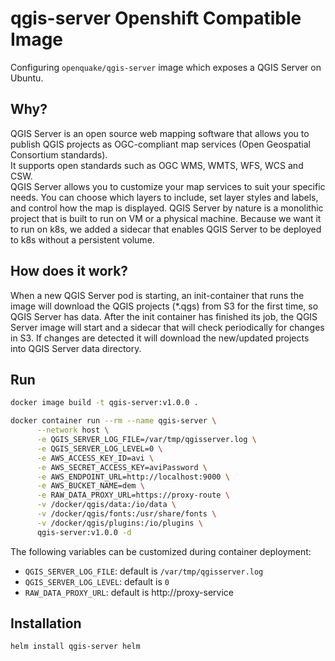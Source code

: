 # qgis-server Openshift Compatible Image

Configuring `openquake/qgis-server` image which exposes a QGIS Server on Ubuntu.
  
## Why?

QGIS Server is an open source web mapping software that allows you to publish QGIS projects as OGC-compliant map services (Open Geospatial Consortium standards).  
It supports open standards such as OGC WMS, WMTS, WFS, WCS and CSW.  
QGIS Server allows you to customize your map services to suit your specific needs. You can choose which layers to include, set layer styles and labels, and control how the map is displayed.
QGIS Server by nature is a monolithic project that is built to run on VM or a physical machine.
Because we want it to run on k8s, we added a sidecar that enables QGIS Server to be deployed to k8s without a persistent volume.
  
## How does it work?
When a new QGIS Server pod is starting, an init-container that runs the image will download the QGIS projects (*.qgs) from S3 for the first time, so QGIS Server has data.
After the init container has finished its job, the QGIS Server image will start and a sidecar that will check periodically for changes in S3. If changes are detected it will download the new/updated projects into QGIS Server data directory.
  
## Run

```sh
docker image build -t qgis-server:v1.0.0 .
```

```sh
docker container run --rm --name qgis-server \
      --network host \
      -e QGIS_SERVER_LOG_FILE=/var/tmp/qgisserver.log \
      -e QGIS_SERVER_LOG_LEVEL=0 \
      -e AWS_ACCESS_KEY_ID=avi \
      -e AWS_SECRET_ACCESS_KEY=aviPassword \
      -e AWS_ENDPOINT_URL=http://localhost:9000 \
      -e AWS_BUCKET_NAME=dem \
      -e RAW_DATA_PROXY_URL=https://proxy-route \
      -v /docker/qgis/data:/io/data \
      -v /docker/qgis/fonts:/usr/share/fonts \
      -v /docker/qgis/plugins:/io/plugins \
      qgis-server:v1.0.0 -d
```
  
The following variables can be customized during container deployment:

- `QGIS_SERVER_LOG_FILE`: default is `/var/tmp/qgisserver.log`
- `QGIS_SERVER_LOG_LEVEL`: default is `0`
- `RAW_DATA_PROXY_URL`: default is http://proxy-service
  
## Installation

```sh
helm install qgis-server helm
```

